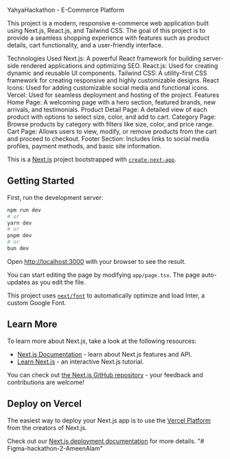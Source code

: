 
YahyaHackathon - E-Commerce Platform


This project is a modern, responsive e-commerce web application built using Next.js, React.js, and Tailwind CSS. The goal of this project is to provide a seamless shopping experience with features such as product details, cart functionality, and a user-friendly interface.

Technologies Used
Next.js: A powerful React framework for building server-side rendered applications and optimizing SEO.
React.js: Used for creating dynamic and reusable UI components.
Tailwind CSS: A utility-first CSS framework for creating responsive and highly customizable designs.
React Icons: Used for adding customizable social media and functional icons.
Vercel: Used for seamless deployment and hosting of the project.
Features
Home Page: A welcoming page with a hero section, featured brands, new arrivals, and testimonials.
Product Detail Page: A detailed view of each product with options to select size, color, and add to cart.
Category Page: Browse products by category with filters like size, color, and price range.
Cart Page: Allows users to view, modify, or remove products from the cart and proceed to checkout.
Footer Section: Includes links to social media profiles, payment methods, and basic site information.






This is a [Next.js](https://nextjs.org/) project bootstrapped with [`create-next-app`](https://github.com/vercel/next.js/tree/canary/packages/create-next-app).

## Getting Started

First, run the development server:

```bash
npm run dev
# or
yarn dev
# or
pnpm dev
# or
bun dev
```

Open [http://localhost:3000](http://localhost:3000) with your browser to see the result.

You can start editing the page by modifying `app/page.tsx`. The page auto-updates as you edit the file.

This project uses [`next/font`](https://nextjs.org/docs/basic-features/font-optimization) to automatically optimize and load Inter, a custom Google Font.

## Learn More

To learn more about Next.js, take a look at the following resources:

- [Next.js Documentation](https://nextjs.org/docs) - learn about Next.js features and API.
- [Learn Next.js](https://nextjs.org/learn) - an interactive Next.js tutorial.

You can check out [the Next.js GitHub repository](https://github.com/vercel/next.js/) - your feedback and contributions are welcome!

## Deploy on Vercel

The easiest way to deploy your Next.js app is to use the [Vercel Platform](https://vercel.com/new?utm_medium=default-template&filter=next.js&utm_source=create-next-app&utm_campaign=create-next-app-readme) from the creators of Next.js.

Check out our [Next.js deployment documentation](https://nextjs.org/docs/deployment) for more details.
"# Figma-hackathon-2-AmeenAlam" 
